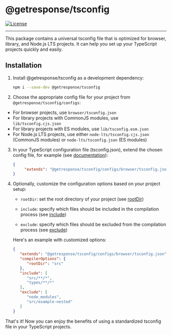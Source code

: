 # @getresponse/tsconfig

[![License](http://img.shields.io/:license-mit-blue.svg)](http://badges.mit-license.org)

---

This package contains a universal tsconfig file that is optimized for browser, library, and Node.js LTS projects. It can help you set up your TypeScript projects quickly and easily.

## Installation

1. Install @getresponse/tsconfig as a development dependency:

   ```bash
   npm i --save-dev @getresponse/tsconfig
   ```

2. Choose the appropriate config file for your project from `@getresponse/tsconfig/configs`:

- For browser projects, use `browser/tsconfig.json`
- For library projects with CommonJS modules, use `lib/tsconfig.cjs.json`
- For library projects with ES modules, use `lib/tsconfig.esm.json`
- For Node.js LTS projects, use either `node-lts/tsconfig.cjs.json` (CommonJS modules) or `node-lts/tsconfig.json` (ES modules)

3. In your TypeScript configuration file (tsconfig.json), extend the chosen config file, for example (see [documentation](https://www.typescriptlang.org/tsconfig#extends)):

   ```json
   {
        "extends": "@getresponse/tsconfig/configs/browser/tsconfig.json"
   }
   ```

4. Optionally, customize the configuration options based on your project setup:

   - `rootDir`: set the root directory of your project (see [rootDir](https://www.typescriptlang.org/tsconfig#rootDir))

   - `include`: specify which files should be included in the compilation process (see [include](https://www.typescriptlang.org/tsconfig#include))

   - `exclude`: specify which files should be excluded from the compilation process (see [exclude](https://www.typescriptlang.org/tsconfig#exclude))

   Here's an example with customized options:
   ```json
   {
      "extends": "@getresponse/tsconfig/configs/browser/tsconfig.json",
      "compilerOptions": {
         "rootDir": "src"
      },
      "include": [
         "src/**/*",
         "types/**/*"
      ],
      "exclude": [
         "node_modules",
         "src/example-nested"
      ]
   }
   ```


That's it! Now you can enjoy the benefits of using a standardized tsconfig file in your TypeScript projects.